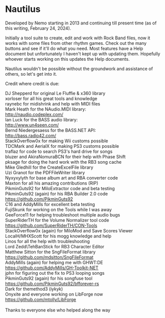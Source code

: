 # Nautilus
Developed by Nemo starting in 2013 and continuing till present time (as of this writing, February 24, 2024).

Initially a tool suite to create, edit and work with Rock Band files, now it works with some files from other rhythm games.
Check out the many buttons and see if it'll do what you need. Most features have a Help document but unfortunately I haven't kept up with updating them. Hopefully whoever starts working on this updates the Help documents.

Nautilus wouldn't be possible without the groundwork and assistance of others, so let's get into it.

Credit where credit is due:

DJ Shepperd for original Le Fluffie & x360 library<br>
xorloser for all his great tools and knowledge<br>
raynebc for midishrink and help with MIDI files<br>
Mark Heath for the NAudio.MIDI library:<br>
http://naudio.codeplex.com/<br>
Ian Luck for the BASS audio library:<br>
http://www.un4seen.com/<br>
Bernd Niedergesaess for the BASS.NET API:<br>
http://bass.radio42.com/<br>
StackOverflow0x for making Wii customs possible<br>
TDCMark and AerialX for making PS3 customs possible<br>
traflaz for code to search PS3's hard drive for songs<br>
bluzer and AkiraNomuraBCN for their help with Phase Shift<br>
pksage for doing the hard work with the RB3 song cache<br>
Mike Gledhill for the CreateExcelFile library<br>
Uzi Granot for the PDFFileWriter library<br>
Nyxyxylyth for base album art and RBA converter code<br>
Maxton for all his amazing contributions (RIP)<br>
PikminGuts92 for MiloExtractor code and beta testing<br>
PikminGuts92 (again) for his RBA Builder 2.0 code<br>
https://github.com/PikminGuts92<br>
C16 and AddyMills for excellent beta testing<br>
FujiSkunk for working on the Tools while I was away<br>
GeeForce11 for helping troubleshoot multiple audio bugs<br>
SuperRiderTH for the Volume Normalizer tool code<br>
https://github.com/SuperRiderTH/CON-Tools<br>
StackOverflow0x (again) for MiloMod and Save Scores Viewer<br>
LocalH/MHXScott for his mogg knowledge and help<br>
Linos for all the help with troubleshooting<br>
Lord Zedd\TehBanStick for RB3 Character Editor<br>
Matthew Sitton for the SngFileFormat library<br>
https://github.com/mdsitton/SngFileFormat<br>
AddyMills (again) for helping me with GHWT:DE<br>
https://github.com/AddyMills/GH-Toolkit-NET<br>
jphn for figuring out the fix to PS3 looping songs<br>
PikminGuts92 (again) for his songfuse tool<br>
https://github.com/PikminGuts92/bfforever-rs<br>
Dark for themethod3 (iykyk)<br>
Onyxite and everyone working on LibForge now<br>
https://github.com/mtolly/LibForge<br>
<br>
Thanks to everyone else who helped along the way
